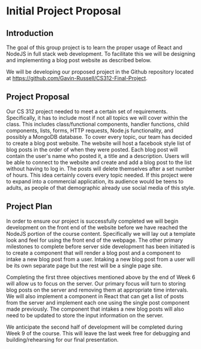 # Initial Project Proposal

## Introduction
The goal of this group project is to learn the proper usage of React and NodeJS in full stack web development. To facilitate this we will be designing and implementing a blog post website as described below.

We will be developing our proposed project in the Github repository located at https://github.com/Gavin-Russell/CS312-Final-Project.

## Project Proposal
Our CS 312 project needed to meet a certain set of requirements. Specifically, it has to include most if not all topics we will cover within the class. This includes class/functional components, handler functions, child components, lists, forms, HTTP requests, Node.js functionality, and possibly a MongoDB database. To cover every topic, our team has decided to create a blog post website. The website will host a facebook style list of blog posts in the order of when they were posted. Each blog post will contain the user's name who posted it, a title and a description. Users will be able to connect to the website and create and add a blog post to the list without having to log in. The posts will delete themselves after a set number of hours. This idea certainly covers every topic needed. If this project were to expand into a commercial application, its audience would be teens to adults, as people of that demographic already use social media of this style. 

## Project Plan
In order to ensure our project is successfully completed we will begin development on the front end of the website before we have reached the NodeJS portion of the course content. Specifically we will lay out a template look and feel for using the front end of the webpage. The other primary milestones to complete before server side development has been initiated is to create a component that will render a blog post and a component to intake a new blog post from a user. Intaking a new blog post from a user will be its own separate page but the rest will be a single page site.

Completing the first three objectives mentioned above by the end of Week 6 will allow us to focus on the server. Our primary focus will turn to storing blog posts on the server and removing them at appropriate time intervals. We will also implement a component in React that can get a list of posts from the server and implement each one using the single post component made previously. The component that intakes a new blog posts will also need to be updated to store the input information on the server.

We anticipate the second half of development will be completed during Week 9 of the course. This will leave the last week free for debugging and building/rehearsing for our final presentation.
